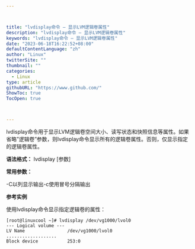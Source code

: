 ```yaml
---



title: "lvdisplay命令 – 显示LVM逻辑卷属性"
description: "lvdisplay命令 – 显示LVM逻辑卷属性"
keywords: "lvdisplay命令 – 显示LVM逻辑卷属性"
date: "2023-06-18T16:22:52+08:00"
defaultContentLanguage: "zh"
author: "Linux"
twitterSite: ""
thumbnail: ""
categories:
  - Linux
type: article
githubURL: "https://www.github.com/"
ShowToc: true
TocOpen: true



---
```


lvdisplay命令用于显示LVM逻辑卷空间大小、读写状态和快照信息等属性。如果省略”逻辑卷”参数，则lvdisplay命令显示所有的逻辑卷属性。否则，仅显示指定的逻辑卷属性。

**语法格式：** lvdisplay [参数]

**常用参数：**

-C以列显示输出-c使用冒号分隔输出

**参考实例**

使用lvdisplay命令显示指定逻辑卷的属性：

```
[root@linuxcool ~]# lvdisplay /dev/vg1000/lvol0
--- Logical volume ---
LV Name                /dev/vg1000/lvol0
...................
Block device           253:0
```